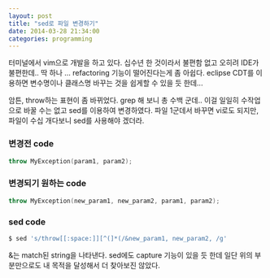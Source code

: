 ```yaml
---
layout: post
title: "sed로 파일 변경하기"
date: 2014-03-28 21:34:00
categories: programming
---
```


터미널에서 vim으로 개발을 하고 있다. 십수년 한 것이라서 불편함 없고 오히려 IDE가 불편한데.. 딱 하나 ... refactoring 기능이 떨어진다는게 좀 아쉽다. eclipse CDT를 이용하면 변수명이나 클래스명 바꾸는 것을 쉽게할 수 있을 듯 한데...

암튼, throw하는 표현이 좀 바뀌었다. grep 해 보니 총 수백 군데.. 이걸 일일히 수작업으로 바꿀 수는 없고 sed를 이용하여 변경하였다. 파일 1군데서 바꾸면 vi로도 되지만, 파일이 수십 개다보니 sed를 사용해야 겠더라.

### 변경전 code

```cpp
throw MyException(param1, param2);
```

### 변경되기 원하는 code

```cpp
throw MyException(new_param1, new_param2, param1, param2);
```

### sed code


```bash
$ sed 's/throw[[:space:]][^(]*(/&new_param1, new_param2, /g'
```

&는 match된 string을 나타낸다. sed에도 capture 기능이 있을 듯 한데 일단 위의 부분만으로도 내 목적을 달성해서 더 찾아보진 않았다.
